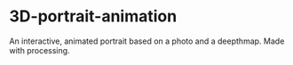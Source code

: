 # 3D-portrait-animation
An interactive, animated portrait based on a photo and a deepthmap. Made with processing.
